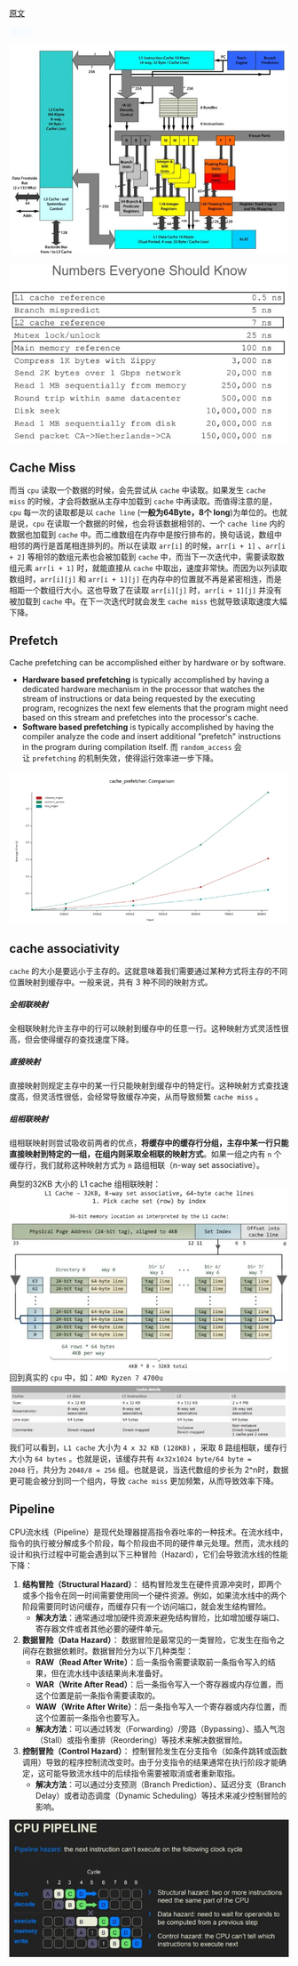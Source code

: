 [原文](https://mp.weixin.qq.com/s?__biz=MjM5ODYwMjI2MA==&mid=2649783116&idx=1&sn=c9ac909295a595759431ed5f93093ba9&chksm=becce83789bb6121102d2a621a425c7aac933f3221f1cf31b7c86f02c24e8c4d714a73d99fa2#rd)

<font color='#F0F8FF'>浅粉色</font>

![](../attachments/20240801171702.jpg)

![](attachments/20240802165658.jpg)

## Cache Miss 

而当 `cpu` 读取一个数据的时候，会先尝试从 `cache` 中读取。如果发生 `cache miss` 的时候，才会将数据从主存中加载到 `cache` 中再读取。而值得注意的是，`cpu` 每一次的读取都是以 `cache line` (**一般为64Byte，8个 long**)为单位的。也就是说，`cpu` 在读取一个数据的时候，也会将该数据相邻的、一个 `cache line` 内的数据也加载到 `cache` 中。而二维数组在内存中是按行排布的，换句话说，数组中相邻的两行是首尾相连排列的。所以在读取 `arr[i]` 的时候，`arr[i + 1]` 、`arr[i + 2]` 等相邻的数组元素也会被加载到 `cache` 中，而当下一次迭代中，需要读取数组元素 `arr[i + 1]` 时，就能直接从 `cache` 中取出，速度非常快。而因为以列读取数组时，`arr[i][j]` 和 `arr[i + 1][j]` 在内存中的位置就不再是紧密相连，而是相距一个数组行大小。这也导致了在读取 `arr[i][j]` 时，`arr[i + 1][j]` 并没有被加载到 `cache` 中。在下一次迭代时就会发生 `cache miss` 也就导致读取速度大幅下降。

## Prefetch
Cache prefetching can be accomplished either by hardware or by software.

- **Hardware based prefetching** is typically accomplished by having a dedicated hardware mechanism in the processor that watches the stream of instructions or data being requested by the executing program, recognizes the next few elements that the program might need based on this stream and prefetches into the processor's cache.
- **Software based prefetching** is typically accomplished by having the compiler analyze the code and insert additional "prefetch" instructions in the program during compilation itself.
而 `random_access` 会让 `prefetching` 的机制失效，使得运行效率进一步下降。

![](attachments/Pasted%20image%2020240805104611.png)

## cache associativity

`cache` 的大小是要远小于主存的。这就意味着我们需要通过某种方式将主存的不同位置映射到缓存中。一般来说，共有 3 种不同的映射方式。

##### 全相联映射

全相联映射允许主存中的行可以映射到缓存中的任意一行。这种映射方式灵活性很高，但会使得缓存的查找速度下降。

##### 直接映射

直接映射则规定主存中的某一行只能映射到缓存中的特定行。这种映射方式查找速度高，但灵活性很低，会经常导致缓存冲突，从而导致频繁 `cache miss` 。

##### 组相联映射

组相联映射则尝试吸收前两者的优点，**将缓存中的缓存行分组，主存中某一行只能直接映射到特定的一组，在组内则采取全相联的映射方式**。如果一组之内有 `n` 个缓存行，我们就称这种映射方式为 `n` 路组相联（n-way set associative）。

典型的32KB 大小的 L1 cache 组相联映射：
![](attachments/20240805104900.jpg)
回到真实的 `cpu` 中，如：`AMD Ryzen 7 4700u`
![](attachments/20240805105044.jpg)
我们可以看到，`L1 cache` 大小为 `4 x 32 KB (128KB)` ，采取 8 路组相联，缓存行大小为 `64 bytes` 。也就是说，该缓存共有 `4x32x1024 byte/64 byte = 2048` 行，共分为 `2048/8 = 256` 组。也就是说，当迭代数组的步长为 2^n时，数据更可能会被分到同一个组内，导致 `cache miss` 更加频繁，从而导致效率下降。

## Pipeline
CPU流水线（Pipeline）是现代处理器提高指令吞吐率的一种技术。在流水线中，指令的执行被分解成多个阶段，每个阶段由不同的硬件单元处理。然而，流水线的设计和执行过程中可能会遇到以下三种冒险（Hazard），它们会导致流水线的性能下降：

1. **结构冒险（Structural Hazard）**： 结构冒险发生在硬件资源冲突时，即两个或多个指令在同一时间需要使用同一个硬件资源。例如，如果流水线中的两个阶段需要同时访问缓存，而缓存只有一个访问端口，就会发生结构冒险。
    - **解决方法**：通常通过增加硬件资源来避免结构冒险，比如增加缓存端口、寄存器文件或者其他必要的硬件单元。
2. **数据冒险（Data Hazard）**： 数据冒险是最常见的一类冒险，它发生在指令之间存在数据依赖时。数据冒险分为以下几种类型：
	- **RAW（Read After Write）**：后一条指令需要读取前一条指令写入的结果，但在流水线中该结果尚未准备好。
    - **WAR（Write After Read）**：后一条指令写入一个寄存器或内存位置，而这个位置是前一条指令需要读取的。
    - **WAW（Write After Write）**：后一条指令写入一个寄存器或内存位置，而这个位置前一条指令也要写入。
    - **解决方法**：可以通过转发（Forwarding）/旁路（Bypassing）、插入气泡（Stall）或指令重排（Reordering）等技术来解决数据冒险。
4. **控制冒险（Control Hazard）**： 控制冒险发生在分支指令（如条件跳转或函数调用）导致的程序控制流改变时。由于分支指令的结果通常在执行阶段才能确定，这可能导致流水线中的后续指令需要被取消或者重新取指。
    - **解决方法**：可以通过分支预测（Branch Prediction）、延迟分支（Branch Delay）或者动态调度（Dynamic Scheduling）等技术来减少控制冒险的影响。

![](attachments/20240805105237.jpg)